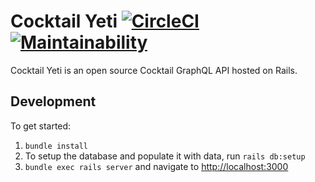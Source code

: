 # Cocktail Yeti [![CircleCI](https://circleci.com/gh/tomekr/cocktail-yeti/tree/master.svg?style=svg)](https://circleci.com/gh/tomekr/cocktail-yeti/tree/master)[![Maintainability](https://api.codeclimate.com/v1/badges/ab33ebc47cd4a6d5feaa/maintainability)](https://codeclimate.com/github/tomekr/cocktail-yeti/maintainability)

Cocktail Yeti is an open source Cocktail GraphQL API hosted on Rails.

## Development

To get started:

1. `bundle install`
2. To setup the database and populate it with data, run `rails db:setup`
3. `bundle exec rails server` and navigate to [http://localhost:3000](http://localhost:3000)
